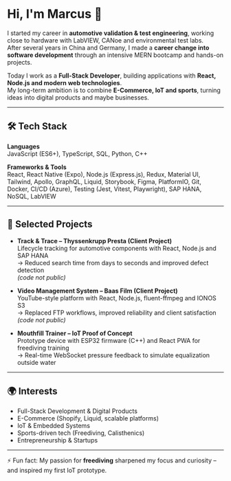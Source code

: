 # Hi, I'm Marcus 👋

I started my career in **automotive validation & test engineering**, working close to hardware with LabVIEW, CANoe and environmental test labs.  
After several years in China and Germany, I made a **career change into software development** through an intensive MERN bootcamp and hands-on projects.  

Today I work as a **Full-Stack Developer**, building applications with **React, Node.js and modern web technologies**.  
My long-term ambition is to combine **E-Commerce, IoT and sports**, turning ideas into digital products and maybe businesses.  

---

## 🛠 Tech Stack

**Languages**  
JavaScript (ES6+), TypeScript, SQL, Python, C++

**Frameworks & Tools**  
React, React Native (Expo), Node.js (Express.js), Redux, Material UI, Tailwind, Apollo, GraphQL, Liquid, Storybook, Figma, PlatformIO, Git, Docker, CI/CD (Azure), Testing (Jest, Vitest, Playwright), SAP HANA, NoSQL, LabVIEW  

---

## 📌 Selected Projects

- **Track & Trace – Thyssenkrupp Presta (Client Project)**  
  Lifecycle tracking for automotive components with React, Node.js and SAP HANA  
  → Reduced search time from days to seconds and improved defect detection  
  *(code not public)*  

- **Video Management System – Baas Film (Client Project)**  
  YouTube-style platform with React, Node.js, fluent-ffmpeg and IONOS S3  
  → Replaced FTP workflows, improved reliability and client satisfaction  
  *(code not public)*  

- **Mouthfill Trainer – IoT Proof of Concept**  
  Prototype device with ESP32 firmware (C++) and React PWA for freediving training  
  → Real-time WebSocket pressure feedback to simulate equalization outside water  

---

## 🌍 Interests

- Full-Stack Development & Digital Products  
- E-Commerce (Shopify, Liquid, scalable platforms)  
- IoT & Embedded Systems  
- Sports-driven tech (Freediving, Calisthenics)  
- Entrepreneurship & Startups  

---

⚡ Fun fact: My passion for **freediving** sharpened my focus and curiosity – and inspired my first IoT prototype.
